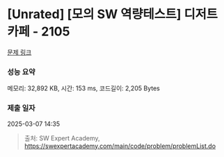 # [Unrated] [모의 SW 역량테스트] 디저트 카페 - 2105 

[문제 링크](https://swexpertacademy.com/main/code/problem/problemDetail.do?contestProbId=AV5VwAr6APYDFAWu) 

### 성능 요약

메모리: 32,892 KB, 시간: 153 ms, 코드길이: 2,205 Bytes

### 제출 일자

2025-03-07 14:35



> 출처: SW Expert Academy, https://swexpertacademy.com/main/code/problem/problemList.do